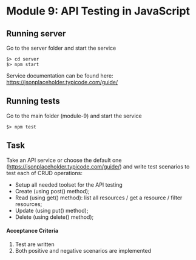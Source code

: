 # Module 9: API Testing in JavaScript

## Running server

Go to the server folder and start the service

```
$> cd server
$> npm start
```

Service documentation can be found here: https://jsonplaceholder.typicode.com/guide/

## Running tests

Go to the main folder (module-9) and start the service

```
$> npm test
```

## Task

Take an API service or choose the default one (https://jsonplaceholder.typicode.com/guide/)
and write test scenarios to test each of CRUD operations:

- Setup all needed toolset for the API testing
- Create (using post() method);
- Read (using get() method): list all resources / get a resource / filter resources;
- Update (using put() method);
- Delete (using delete() method);

#### Acceptance Criteria

1. Test are written
1. Both positive and negative scenarios are implemented
